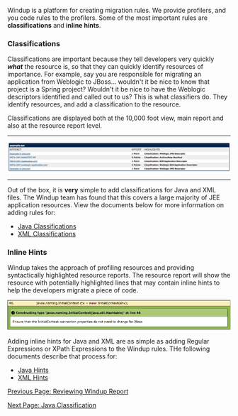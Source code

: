 Windup is a platform for creating migration rules.  We provide profilers, and you code rules to the profilers.  Some of the most important rules are **classifications** and **inline hints**.  

### Classifications
Classifications are important because they tell developers very quickly ***what*** the resource is, so that they can quickly identify resources of importance.  For example, say you are responsible for migrating an application from Weblogic to JBoss... wouldn't it be nice to know that project is a Spring project?  Wouldn't it be nice to have the Weblogic descriptors identified and called out to us?  This is what classifiers do.  They identify resources, and add a classification to the resource.

Classifications are displayed both at the 10,000 foot view, main report and also at the resource report level.

***
![Classifications on Resource](images/6-archive-overview.png)
***

Out of the box, it is **very** simple to add classifications for Java and XML files.  The Windup team has found that this covers a large majority of JEE application resources.  View the documents below for more information on adding rules for:

* [Java Classifications](https://github.com/jboss-windup/windup/wiki/6.1-Java-Classification)
* [XML Classifications](https://github.com/jboss-windup/windup/wiki/6.3-XML-Classification)

### Inline Hints
Windup takes the approach of profiling resources and providing syntactically highlighted resource reports.  The resource report will show the resource with potentially highlighted lines that may contain inline hints to help the developers migrate a piece of code.  

![Inline Hint](images/6-java-hint1.png)

Adding inline hints for Java and XML are as simple as adding Regular Expressions or XPath Expressions to the Windup rules.  THe following documents describe that process for:

* [Java Hints](https://github.com/jboss-windup/windup/wiki/6.2-Java-Source-Hints)
* [XML Hints](https://github.com/jboss-windup/windup/wiki/6.4-XML-Source-Hints)


[Previous Page: Reviewing Windup Report](Reviewing-the-Report)

[Next Page: Java Classification](Java-Classification)